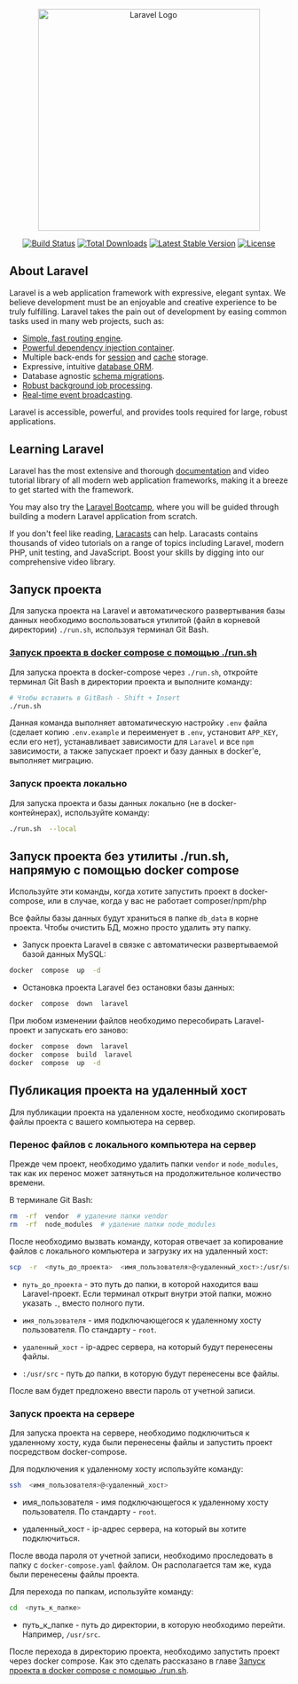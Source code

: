 <p align="center"><a href="https://laravel.com" target="_blank"><img src="https://raw.githubusercontent.com/laravel/art/master/logo-lockup/5%20SVG/2%20CMYK/1%20Full%20Color/laravel-logolockup-cmyk-red.svg" width="400" alt="Laravel Logo"></a></p>

<p align="center">
<a href="https://github.com/laravel/framework/actions"><img src="https://github.com/laravel/framework/workflows/tests/badge.svg" alt="Build Status"></a>
<a href="https://packagist.org/packages/laravel/framework"><img src="https://img.shields.io/packagist/dt/laravel/framework" alt="Total Downloads"></a>
<a href="https://packagist.org/packages/laravel/framework"><img src="https://img.shields.io/packagist/v/laravel/framework" alt="Latest Stable Version"></a>
<a href="https://packagist.org/packages/laravel/framework"><img src="https://img.shields.io/packagist/l/laravel/framework" alt="License"></a>
</p>

## About Laravel

Laravel is a web application framework with expressive, elegant syntax. We believe development must be an enjoyable and creative experience to be truly fulfilling. Laravel takes the pain out of development by easing common tasks used in many web projects, such as:

- [Simple, fast routing engine](https://laravel.com/docs/routing).
- [Powerful dependency injection container](https://laravel.com/docs/container).
- Multiple back-ends for [session](https://laravel.com/docs/session) and [cache](https://laravel.com/docs/cache) storage.
- Expressive, intuitive [database ORM](https://laravel.com/docs/eloquent).
- Database agnostic [schema migrations](https://laravel.com/docs/migrations).
- [Robust background job processing](https://laravel.com/docs/queues).
- [Real-time event broadcasting](https://laravel.com/docs/broadcasting).

Laravel is accessible, powerful, and provides tools required for large, robust applications.

## Learning Laravel

Laravel has the most extensive and thorough [documentation](https://laravel.com/docs) and video tutorial library of all modern web application frameworks, making it a breeze to get started with the framework.

You may also try the [Laravel Bootcamp](https://bootcamp.laravel.com), where you will be guided through building a modern Laravel application from scratch.

If you don't feel like reading, [Laracasts](https://laracasts.com) can help. Laracasts contains thousands of video tutorials on a range of topics including Laravel, modern PHP, unit testing, and JavaScript. Boost your skills by digging into our comprehensive video library.

## Запуск проекта

Для запуска проекта на Laravel и автоматического развертывания базы данных необходимо воспользоваться утилитой (файл в корневой директории) `./run.sh`, используя терминал Git Bash.

### [Запуск проекта в docker compose с помощью ./run.sh](#project-run-docker-compose)

Для запуска проекта в docker-compose через `./run.sh`, откройте терминал Git Bash в директории проекта и выполните команду:

```sh
# Чтобы вставить в GitBash - Shift + Insert
./run.sh
```

Данная команда выполняет автоматическую настройку `.env` файла (сделает копию `.env.example` и переименует в `.env`, установит `APP_KEY`, если его нет), устанавливает зависимости для `Laravel` и все `npm` зависимости, а также запускает проект и базу данных в docker'e, выполняет миграцию.

### Запуск проекта локально

Для запуска проекта и базы данных локально (не в docker-контейнерах), используйте команду:

```sh
./run.sh  --local
```

## Запуск проекта без утилиты ./run.sh, напрямую с помощью docker compose

Используйте эти команды, когда хотите запустить проект в docker-compose, или в случае, когда у вас не работает composer/npm/php

Все файлы базы данных будут храниться в папке `db_data` в корне проекта. Чтобы очистить БД, можно просто удалить эту папку.

- Запуск проекта Laravel в связке с автоматически развертываемой базой данных MySQL:

```sh
docker  compose  up  -d
```

- Остановка проекта Laravel без остановки базы данных:

```sh
docker  compose  down  laravel
```

При любом изменении файлов необходимо пересобирать Laravel-проект и запускать его заново:
```sh
docker  compose  down  laravel
docker  compose  build  laravel
docker  compose  up  -d

```

## Публикация проекта на удаленный хост

Для публикации проекта на удаленном хосте, необходимо скопировать файлы проекта с вашего компьютера на сервер.

### Перенос файлов с локального компьютера на сервер

Прежде чем проект, необходимо удалить папки `vendor` и `node_modules`, так как их перенос может затянуться на продолжительное количество времени.

В терминале Git Bash:

```sh
rm  -rf  vendor  # удаление папки vendor
rm  -rf  node_modules  # удаление папки node_modules
```

После необходимо вызвать команду, которая отвечает за копирование файлов с локального компьютера и загрузку их на удаленный хост:

```sh
scp  -r  <путь_до_проекта>  <имя_пользователя>@<удаленный_хост>:/usr/src
```

- `путь_до_проекта` - это путь до папки, в которой находится ваш Laravel-проект. Если терминал открыт внутри этой папки, можно указать `.`, вместо полного пути.

- `имя_пользователя` - имя подключающегося к удаленному хосту пользователя. По стандарту - `root`.

- `удаленный_хост` - ip-адрес сервера, на который будут перенесены файлы.

- `:/usr/src` - путь до папки, в которую будут перенесены все файлы.

После вам будет предложено ввести пароль от учетной записи.

### Запуск проекта на сервере

Для запуска проекта на сервере, необходимо подключиться к удаленному хосту, куда были перенесены файлы и запустить проект посредством docker-compose.

Для подключения к удаленному хосту используйте команду:

```sh
ssh  <имя_пользователя>@<удаленный_хост>
```

- имя_пользователя - имя подключающегося к удаленному хосту пользователя. По стандарту - `root`.

- удаленный_хост - ip-адрес сервера, на который вы хотите подключиться.

После ввода пароля от учетной записи, необходимо проследовать в папку с `docker-compose.yaml` файлом. Он располагается там же, куда были перенесены файлы проекта.

Для перехода по папкам, используйте команду:

```sh
cd  <путь_к_папке>
```

- путь_к_папке - путь до директории, в которую необходимо перейти. Например, `/usr/src`.  

После перехода в директорию проекта, необходимо запустить проект через docker compose. Как это сделать рассказано в главе [Запуск проекта в docker compose с помощью ./run.sh](#project-run-docker-compose).